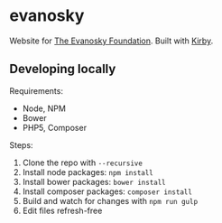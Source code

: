 # evanosky

Website for [The Evanosky Foundation](http://evanoskyfoundation.org). Built
with [Kirby](http://getkirby.com).

## Developing locally

Requirements:

* Node, NPM
* Bower
* PHP5, Composer

Steps:

1. Clone the repo with `--recursive`
2. Install node packages: `npm install`
3. Install bower packages: `bower install`
4. Install composer packages: `composer install`
5. Build and watch for changes with `npm run gulp`
6. Edit files refresh-free
